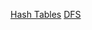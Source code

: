 [Hash Tables](https://leetcode.com/explore/learn/card/hash-table/)
[DFS](https://leetcode.com/explore/learn/card/queue-stack/232/practical-application-stack/1377/)
